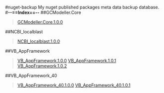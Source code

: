 #nuget-backup
My nuget published packages meta data backup database.
#__--==Index==--__
##GCModeller.Core
>[GCModeller.Core.1.0.0](https://github.com/xieguigang/nuget-backup/tree/master/nuget//GCModeller.Core/GCModeller.Core.1.0.0.md)

##NCBI_localblast
>[NCBI_localblast.1.0.0](https://github.com/xieguigang/nuget-backup/tree/master/nuget//NCBI_localblast/NCBI_localblast.1.0.0.md)

##VB_AppFramework
>[VB_AppFramework.1.0.0](https://github.com/xieguigang/nuget-backup/tree/master/nuget//VB_AppFramework/VB_AppFramework.1.0.0.md)
>[VB_AppFramework.1.0.1](https://github.com/xieguigang/nuget-backup/tree/master/nuget//VB_AppFramework/VB_AppFramework.1.0.1.md)
>[VB_AppFramework.1.0.2](https://github.com/xieguigang/nuget-backup/tree/master/nuget//VB_AppFramework/VB_AppFramework.1.0.2.md)

##VB_AppFramework_40
>[VB_AppFramework_40.1.0.0](https://github.com/xieguigang/nuget-backup/tree/master/nuget//VB_AppFramework_40/VB_AppFramework_40.1.0.0.md)
>[VB_AppFramework_40.1.0.1](https://github.com/xieguigang/nuget-backup/tree/master/nuget//VB_AppFramework_40/VB_AppFramework_40.1.0.1.md)

